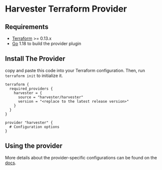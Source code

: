 # Harvester Terraform Provider

## Requirements

- [Terraform](https://www.terraform.io/downloads.html) >= 0.13.x
- [Go](https://golang.org/doc/install) 1.18 to build the provider plugin

## Install The Provider

copy and paste this code into your Terraform configuration. Then, run `terraform init` to initialize it.
```hcl
terraform {
  required_providers {
    harvester = {
      source = "harvester/harvester"
      version = "<replace to the latest release version>"
    }
  }
}

provider "harvester" {
  # Configuration options
}
```

## Using the provider

More details about the provider-specific configurations can be found on the [docs](https://registry.terraform.io/providers/harvester/harvester/latest/docs).
